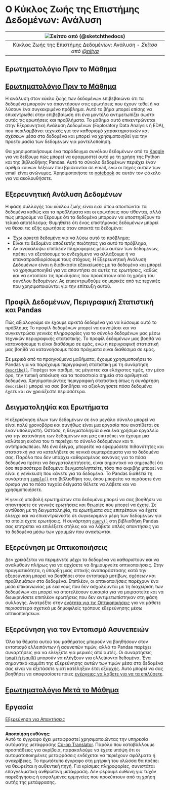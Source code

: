<!--
CO_OP_TRANSLATOR_METADATA:
{
  "original_hash": "a167aa0bfb1c46ece1b3d21ae939cc0d",
  "translation_date": "2025-09-04T18:30:20+00:00",
  "source_file": "4-Data-Science-Lifecycle/15-analyzing/README.md",
  "language_code": "el"
}
-->
# Ο Κύκλος Ζωής της Επιστήμης Δεδομένων: Ανάλυση

|![ Σκίτσο από [(@sketchthedocs)](https://sketchthedocs.dev) ](../../sketchnotes/15-Analyzing.png)|
|:---:|
| Κύκλος Ζωής της Επιστήμης Δεδομένων: Ανάλυση - _Σκίτσο από [@nitya](https://twitter.com/nitya)_ |

## Ερωτηματολόγιο Πριν το Μάθημα

## [Ερωτηματολόγιο Πριν το Μάθημα](https://purple-hill-04aebfb03.1.azurestaticapps.net/quiz/28)

Η ανάλυση στον κύκλο ζωής των δεδομένων επιβεβαιώνει ότι τα δεδομένα μπορούν να απαντήσουν στις ερωτήσεις που έχουν τεθεί ή να λύσουν ένα συγκεκριμένο πρόβλημα. Αυτό το βήμα μπορεί επίσης να επικεντρωθεί στην επιβεβαίωση ότι ένα μοντέλο αντιμετωπίζει σωστά αυτές τις ερωτήσεις και προβλήματα. Το μάθημα αυτό επικεντρώνεται στην Εξερευνητική Ανάλυση Δεδομένων (Exploratory Data Analysis ή EDA), που περιλαμβάνει τεχνικές για τον καθορισμό χαρακτηριστικών και σχέσεων μέσα στα δεδομένα και μπορεί να χρησιμοποιηθεί για την προετοιμασία των δεδομένων για μοντελοποίηση.

Θα χρησιμοποιήσουμε ένα παράδειγμα συνόλου δεδομένων από το [Kaggle](https://www.kaggle.com/balaka18/email-spam-classification-dataset-csv/version/1) για να δείξουμε πώς μπορεί να εφαρμοστεί αυτό με τη χρήση της Python και της βιβλιοθήκης Pandas. Αυτό το σύνολο δεδομένων περιέχει έναν αριθμό κοινών λέξεων που βρίσκονται σε email, ενώ οι πηγές αυτών των email είναι ανώνυμες. Χρησιμοποιήστε το [notebook](notebook.ipynb) σε αυτόν τον φάκελο για να ακολουθήσετε.

## Εξερευνητική Ανάλυση Δεδομένων

Η φάση συλλογής του κύκλου ζωής είναι εκεί όπου αποκτώνται τα δεδομένα καθώς και τα προβλήματα και οι ερωτήσεις που τίθενται, αλλά πώς μπορούμε να ξέρουμε ότι τα δεδομένα μπορούν να υποστηρίξουν το τελικό αποτέλεσμα; 
Θυμηθείτε ότι ένας επιστήμονας δεδομένων μπορεί να θέσει τις εξής ερωτήσεις όταν αποκτά τα δεδομένα:
-   Έχω αρκετά δεδομένα για να λύσω αυτό το πρόβλημα;
-   Είναι τα δεδομένα αποδεκτής ποιότητας για αυτό το πρόβλημα;
-   Αν ανακαλύψω επιπλέον πληροφορίες μέσω αυτών των δεδομένων, πρέπει να εξετάσουμε το ενδεχόμενο να αλλάξουμε ή να επαναπροσδιορίσουμε τους στόχους;
Η Εξερευνητική Ανάλυση Δεδομένων είναι η διαδικασία εξοικείωσης με τα δεδομένα και μπορεί να χρησιμοποιηθεί για να απαντήσει σε αυτές τις ερωτήσεις, καθώς και να εντοπίσει τις προκλήσεις που προκύπτουν από τη χρήση του συνόλου δεδομένων. Ας επικεντρωθούμε σε μερικές από τις τεχνικές που χρησιμοποιούνται για την επίτευξη αυτού.

## Προφίλ Δεδομένων, Περιγραφική Στατιστική και Pandas
Πώς αξιολογούμε αν έχουμε αρκετά δεδομένα για να λύσουμε αυτό το πρόβλημα; Το προφίλ δεδομένων μπορεί να συνοψίσει και να συγκεντρώσει γενικές πληροφορίες για το σύνολο δεδομένων μας μέσω τεχνικών περιγραφικής στατιστικής. Το προφίλ δεδομένων μας βοηθά να κατανοήσουμε τι είναι διαθέσιμο σε εμάς, ενώ η περιγραφική στατιστική μας βοηθά να κατανοήσουμε πόσα πράγματα είναι διαθέσιμα σε εμάς.

Σε μερικά από τα προηγούμενα μαθήματα, έχουμε χρησιμοποιήσει το Pandas για να παρέχουμε περιγραφική στατιστική με τη συνάρτηση [`describe()`]( https://pandas.pydata.org/pandas-docs/stable/reference/api/pandas.DataFrame.describe.html). Παρέχει τον αριθμό, τις μέγιστες και ελάχιστες τιμές, τον μέσο όρο, την τυπική απόκλιση και τα ποσοστιαία σημεία στα αριθμητικά δεδομένα. Χρησιμοποιώντας περιγραφική στατιστική όπως η συνάρτηση `describe()` μπορεί να σας βοηθήσει να αξιολογήσετε πόσα δεδομένα έχετε και αν χρειάζεστε περισσότερα.

## Δειγματοληψία και Ερωτήματα
Η εξερεύνηση όλων των δεδομένων σε ένα μεγάλο σύνολο μπορεί να είναι πολύ χρονοβόρα και συνήθως είναι μια εργασία που ανατίθεται σε έναν υπολογιστή. Ωστόσο, η δειγματοληψία είναι ένα χρήσιμο εργαλείο για την κατανόηση των δεδομένων και μας επιτρέπει να έχουμε μια καλύτερη εικόνα του τι περιέχει το σύνολο δεδομένων και τι αντιπροσωπεύει. Με ένα δείγμα, μπορείτε να εφαρμόσετε πιθανότητες και στατιστική για να καταλήξετε σε γενικά συμπεράσματα για τα δεδομένα σας. Παρόλο που δεν υπάρχει καθορισμένος κανόνας για το πόσα δεδομένα πρέπει να δειγματοληπτήσετε, είναι σημαντικό να σημειωθεί ότι όσο περισσότερα δεδομένα δειγματοληπτείτε, τόσο πιο ακριβής μπορεί να είναι η γενίκευση που κάνετε για τα δεδομένα. 
Το Pandas διαθέτει τη συνάρτηση [`sample()`](https://pandas.pydata.org/pandas-docs/stable/reference/api/pandas.DataFrame.sample.html) στη βιβλιοθήκη του, όπου μπορείτε να περάσετε ένα όρισμα για το πόσα τυχαία δείγματα θέλετε να λάβετε και να χρησιμοποιήσετε.

Η γενική υποβολή ερωτημάτων στα δεδομένα μπορεί να σας βοηθήσει να απαντήσετε σε γενικές ερωτήσεις και θεωρίες που μπορεί να έχετε. Σε αντίθεση με τη δειγματοληψία, τα ερωτήματα σας επιτρέπουν να έχετε έλεγχο και να επικεντρώνεστε σε συγκεκριμένα μέρη των δεδομένων για τα οποία έχετε ερωτήσεις. 
Η συνάρτηση [`query()`](https://pandas.pydata.org/pandas-docs/stable/reference/api/pandas.DataFrame.query.html) στη βιβλιοθήκη Pandas σας επιτρέπει να επιλέξετε στήλες και να λάβετε απλές απαντήσεις για τα δεδομένα μέσω των γραμμών που ανακτώνται.

## Εξερεύνηση με Οπτικοποιήσεις
Δεν χρειάζεται να περιμένετε μέχρι τα δεδομένα να καθαριστούν και να αναλυθούν πλήρως για να αρχίσετε να δημιουργείτε οπτικοποιήσεις. Στην πραγματικότητα, η ύπαρξη μιας οπτικής αναπαράστασης κατά την εξερεύνηση μπορεί να βοηθήσει στον εντοπισμό μοτίβων, σχέσεων και προβλημάτων στα δεδομένα. Επιπλέον, οι οπτικοποιήσεις παρέχουν ένα μέσο επικοινωνίας με εκείνους που δεν ασχολούνται με τη διαχείριση των δεδομένων και μπορεί να αποτελέσουν ευκαιρία για να μοιραστείτε και να διευκρινίσετε επιπλέον ερωτήσεις που δεν αντιμετωπίστηκαν στη φάση συλλογής. Ανατρέξτε στην [ενότητα για τις Οπτικοποιήσεις](../../../../../../../../../3-Data-Visualization) για να μάθετε περισσότερα σχετικά με δημοφιλείς τρόπους εξερεύνησης μέσω οπτικοποιήσεων.

## Εξερεύνηση για τον Εντοπισμό Ασυνεπειών
Όλα τα θέματα αυτού του μαθήματος μπορούν να βοηθήσουν στον εντοπισμό ελλειπόντων ή ασυνεπών τιμών, αλλά το Pandas παρέχει συναρτήσεις για να ελέγξετε για μερικές από αυτές. Οι συναρτήσεις [isna() ή isnull()](https://pandas.pydata.org/pandas-docs/stable/reference/api/pandas.isna.html) μπορούν να ελέγξουν για ελλείποντα δεδομένα. Ένα σημαντικό κομμάτι της εξερεύνησης αυτών των τιμών μέσα στα δεδομένα σας είναι να εξετάσετε γιατί κατέληξαν έτσι εξαρχής. Αυτό μπορεί να σας βοηθήσει να αποφασίσετε ποιες [ενέργειες να λάβετε για να τα επιλύσετε](/2-Working-With-Data/08-data-preparation/notebook.ipynb).

## [Ερωτηματολόγιο Μετά το Μάθημα](https://ff-quizzes.netlify.app/en/ds/)

## Εργασία

[Εξερεύνηση για Απαντήσεις](assignment.md)

---

**Αποποίηση ευθύνης**:  
Αυτό το έγγραφο έχει μεταφραστεί χρησιμοποιώντας την υπηρεσία αυτόματης μετάφρασης [Co-op Translator](https://github.com/Azure/co-op-translator). Παρόλο που καταβάλλουμε προσπάθειες για ακρίβεια, παρακαλούμε να έχετε υπόψη ότι οι αυτοματοποιημένες μεταφράσεις ενδέχεται να περιέχουν σφάλματα ή ανακρίβειες. Το πρωτότυπο έγγραφο στη μητρική του γλώσσα θα πρέπει να θεωρείται η αυθεντική πηγή. Για κρίσιμες πληροφορίες, συνιστάται επαγγελματική ανθρώπινη μετάφραση. Δεν φέρουμε ευθύνη για τυχόν παρεξηγήσεις ή εσφαλμένες ερμηνείες που προκύπτουν από τη χρήση αυτής της μετάφρασης.